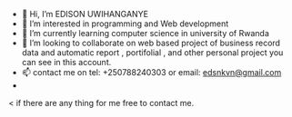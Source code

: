 - 👋 Hi, I’m EDISON UWIHANGANYE
- 👀 I’m interested in programming and Web development
- 🌱 I’m currently learning computer science in university of Rwanda
- 💞️ I’m looking to collaborate on web based project of business record data and automatic report , portifolial , and other personal project you can see in this account.
- 📫 contact me on tel: +250788240303 or email: edsnkvn@gmail.com
- 

< if there are any thing for me free to contact me.
